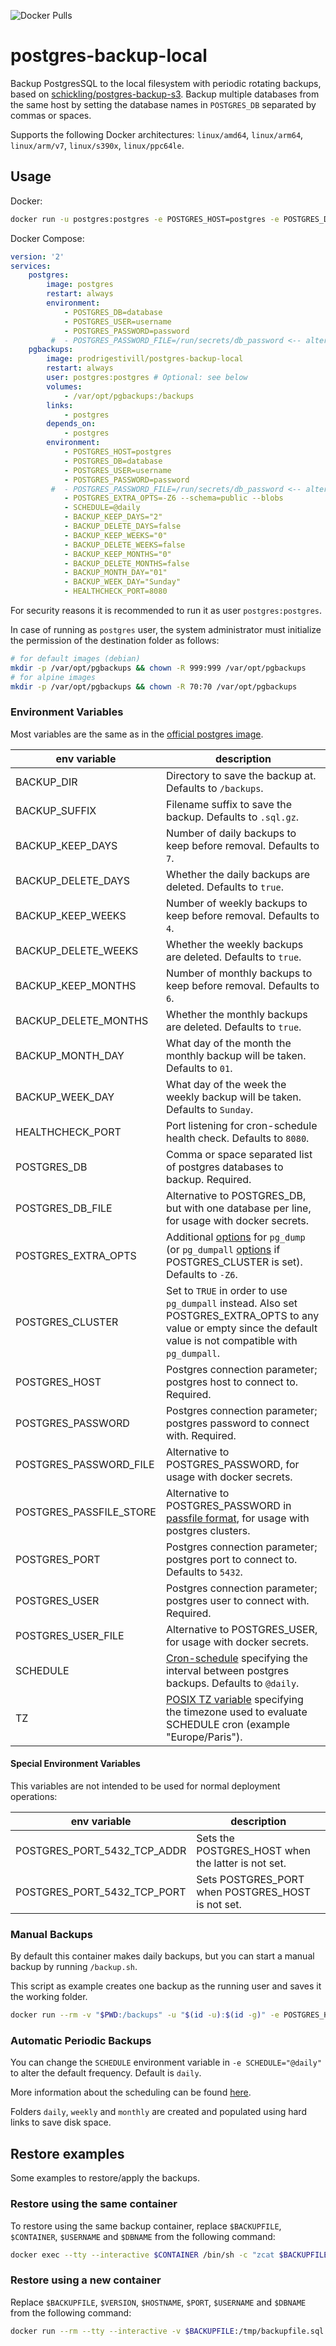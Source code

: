 ![Docker Pulls](https://img.shields.io/docker/pulls/prodrigestivill/postgres-backup-local)

# postgres-backup-local

Backup PostgresSQL to the local filesystem with periodic rotating backups, based on [schickling/postgres-backup-s3](https://hub.docker.com/r/schickling/postgres-backup-s3/).
Backup multiple databases from the same host by setting the database names in `POSTGRES_DB` separated by commas or spaces.

Supports the following Docker architectures: `linux/amd64`, `linux/arm64`, `linux/arm/v7`, `linux/s390x`, `linux/ppc64le`.

## Usage

Docker:

```sh
docker run -u postgres:postgres -e POSTGRES_HOST=postgres -e POSTGRES_DB=dbname -e POSTGRES_USER=user -e POSTGRES_PASSWORD=password  prodrigestivill/postgres-backup-local
```

Docker Compose:

```yaml
version: '2'
services:
    postgres:
        image: postgres
        restart: always
        environment:
            - POSTGRES_DB=database
            - POSTGRES_USER=username
            - POSTGRES_PASSWORD=password
         #  - POSTGRES_PASSWORD_FILE=/run/secrets/db_password <-- alternative for POSTGRES_PASSWORD (to use with docker secrets)
    pgbackups:
        image: prodrigestivill/postgres-backup-local
        restart: always
        user: postgres:postgres # Optional: see below
        volumes:
            - /var/opt/pgbackups:/backups
        links:
            - postgres
        depends_on:
            - postgres
        environment:
            - POSTGRES_HOST=postgres
            - POSTGRES_DB=database
            - POSTGRES_USER=username
            - POSTGRES_PASSWORD=password
         #  - POSTGRES_PASSWORD_FILE=/run/secrets/db_password <-- alternative for POSTGRES_PASSWORD (to use with docker secrets)
            - POSTGRES_EXTRA_OPTS=-Z6 --schema=public --blobs
            - SCHEDULE=@daily
            - BACKUP_KEEP_DAYS="2"
            - BACKUP_DELETE_DAYS=false
            - BACKUP_KEEP_WEEKS="0"
            - BACKUP_DELETE_WEEKS=false
            - BACKUP_KEEP_MONTHS="0"
            - BACKUP_DELETE_MONTHS=false
            - BACKUP_MONTH_DAY="01"
            - BACKUP_WEEK_DAY="Sunday"
            - HEALTHCHECK_PORT=8080
```

For security reasons it is recommended to run it as user `postgres:postgres`.

In case of running as `postgres` user, the system administrator must initialize the permission of the destination folder as follows:
```sh
# for default images (debian)
mkdir -p /var/opt/pgbackups && chown -R 999:999 /var/opt/pgbackups
# for alpine images
mkdir -p /var/opt/pgbackups && chown -R 70:70 /var/opt/pgbackups
```

### Environment Variables

Most variables are the same as in the [official postgres image](https://hub.docker.com/_/postgres/).

| env variable            | description                                                                                                                                                                                                                                             |
| ----------------------- | ------------------------------------------------------------------------------------------------------------------------------------------------------------------------------------------------------------------------------------------------------- |
| BACKUP_DIR              | Directory to save the backup at. Defaults to `/backups`.                                                                                                                                                                                                |
| BACKUP_SUFFIX           | Filename suffix to save the backup. Defaults to `.sql.gz`.                                                                                                                                                                                              |
| BACKUP_KEEP_DAYS        | Number of daily backups to keep before removal. Defaults to `7`.                                                                                                                                                                                        |
| BACKUP_DELETE_DAYS      | Whether the daily backups are deleted. Defaults to `true`.                                                                                                                                                                                              |
| BACKUP_KEEP_WEEKS       | Number of weekly backups to keep before removal. Defaults to `4`.                                                                                                                                                                                       |
| BACKUP_DELETE_WEEKS     | Whether the weekly backups are deleted. Defaults to `true`.                                                                                                                                                                                             |
| BACKUP_KEEP_MONTHS      | Number of monthly backups to keep before removal. Defaults to `6`.                                                                                                                                                                                      |
| BACKUP_DELETE_MONTHS    | Whether the monthly backups are deleted. Defaults to `true`.                                                                                                                                                                                            |
| BACKUP_MONTH_DAY        | What day of the month the monthly backup will be taken. Defaults to `01`.                                                                                                                                                                               |
| BACKUP_WEEK_DAY         | What day of the week the weekly backup will be taken. Defaults to `Sunday`.                                                                                                                                                                             |
| HEALTHCHECK_PORT        | Port listening for cron-schedule health check. Defaults to `8080`.                                                                                                                                                                                      |
| POSTGRES_DB             | Comma or space separated list of postgres databases to backup. Required.                                                                                                                                                                                |
| POSTGRES_DB_FILE        | Alternative to POSTGRES_DB, but with one database per line, for usage with docker secrets.                                                                                                                                                              |
| POSTGRES_EXTRA_OPTS     | Additional [options](https://www.postgresql.org/docs/12/app-pgdump.html#PG-DUMP-OPTIONS) for `pg_dump` (or `pg_dumpall` [options](https://www.postgresql.org/docs/12/app-pg-dumpall.html#id-1.9.4.13.6) if POSTGRES_CLUSTER is set). Defaults to `-Z6`. |
| POSTGRES_CLUSTER        | Set to `TRUE` in order to use `pg_dumpall` instead. Also set POSTGRES_EXTRA_OPTS to any value or empty since the default value is not compatible with `pg_dumpall`.                                                                                     |
| POSTGRES_HOST           | Postgres connection parameter; postgres host to connect to. Required.                                                                                                                                                                                   |
| POSTGRES_PASSWORD       | Postgres connection parameter; postgres password to connect with. Required.                                                                                                                                                                             |
| POSTGRES_PASSWORD_FILE  | Alternative to POSTGRES_PASSWORD, for usage with docker secrets.                                                                                                                                                                                        |
| POSTGRES_PASSFILE_STORE | Alternative to POSTGRES_PASSWORD in [passfile format](https://www.postgresql.org/docs/12/libpq-pgpass.html#LIBPQ-PGPASS), for usage with postgres clusters.                                                                                             |
| POSTGRES_PORT           | Postgres connection parameter; postgres port to connect to. Defaults to `5432`.                                                                                                                                                                         |
| POSTGRES_USER           | Postgres connection parameter; postgres user to connect with. Required.                                                                                                                                                                                 |
| POSTGRES_USER_FILE      | Alternative to POSTGRES_USER, for usage with docker secrets.                                                                                                                                                                                            |
| SCHEDULE                | [Cron-schedule](http://godoc.org/github.com/robfig/cron#hdr-Predefined_schedules) specifying the interval between postgres backups. Defaults to `@daily`.                                                                                               |
| TZ                      | [POSIX TZ variable](https://www.gnu.org/software/libc/manual/html_node/TZ-Variable.html) specifying the timezone used to evaluate SCHEDULE cron (example "Europe/Paris").                                                                               |

#### Special Environment Variables

This variables are not intended to be used for normal deployment operations:

| env variable                | description                                        |
| --------------------------- | -------------------------------------------------- |
| POSTGRES_PORT_5432_TCP_ADDR | Sets the POSTGRES_HOST when the latter is not set. |
| POSTGRES_PORT_5432_TCP_PORT | Sets POSTGRES_PORT when POSTGRES_HOST is not set.  |

### Manual Backups

By default this container makes daily backups, but you can start a manual backup by running `/backup.sh`.

This script as example creates one backup as the running user and saves it the working folder.

```sh
docker run --rm -v "$PWD:/backups" -u "$(id -u):$(id -g)" -e POSTGRES_HOST=postgres -e POSTGRES_DB=dbname -e POSTGRES_USER=user -e POSTGRES_PASSWORD=password  prodrigestivill/postgres-backup-local /backup.sh
```

### Automatic Periodic Backups

You can change the `SCHEDULE` environment variable in `-e SCHEDULE="@daily"` to alter the default frequency. Default is `daily`.

More information about the scheduling can be found [here](http://godoc.org/github.com/robfig/cron#hdr-Predefined_schedules).

Folders `daily`, `weekly` and `monthly` are created and populated using hard links to save disk space.

## Restore examples

Some examples to restore/apply the backups.

### Restore using the same container

To restore using the same backup container, replace `$BACKUPFILE`, `$CONTAINER`, `$USERNAME` and `$DBNAME` from the following command:

```sh
docker exec --tty --interactive $CONTAINER /bin/sh -c "zcat $BACKUPFILE | psql --username=$USERNAME --dbname=$DBNAME -W"
```

### Restore using a new container

Replace `$BACKUPFILE`, `$VERSION`, `$HOSTNAME`, `$PORT`, `$USERNAME` and `$DBNAME` from the following command:

```sh
docker run --rm --tty --interactive -v $BACKUPFILE:/tmp/backupfile.sql.gz postgres:$VERSION /bin/sh -c "zcat /tmp/backupfile.sql.gz | psql --host=$HOSTNAME --port=$PORT --username=$USERNAME --dbname=$DBNAME -W"
```
